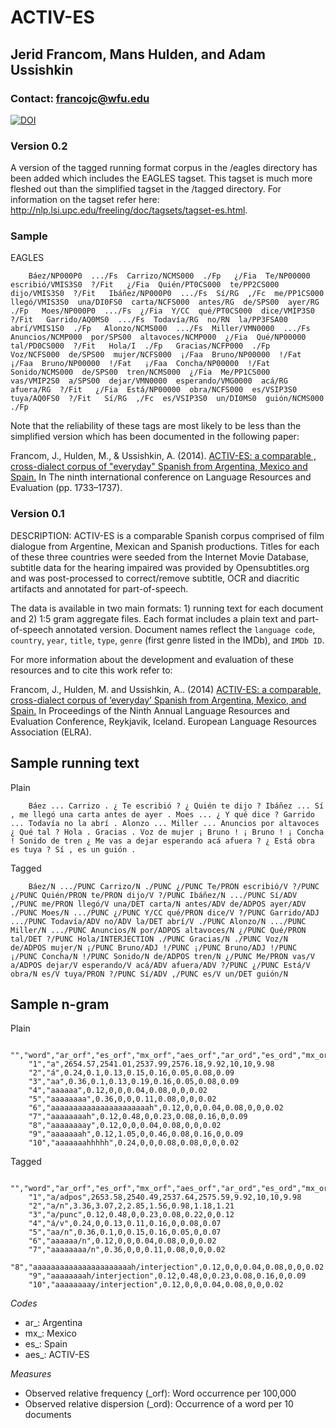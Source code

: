 ACTIV-ES
=============================
## Jerid Francom, Mans Hulden, and Adam Ussishkin
### Contact: francojc@wfu.edu

[![DOI](https://zenodo.org/badge/13521878.svg)](https://zenodo.org/badge/latestdoi/13521878)

### Version 0.2

A version of the tagged running format corpus in the /eagles directory has been added which includes the EAGLES tagset. This tagset is much more fleshed out than the simplified tagset in the /tagged directory. For information on the tagset refer here: http://nlp.lsi.upc.edu/freeling/doc/tagsets/tagset-es.html.

### Sample

EAGLES 

        Báez/NP000P0  .../Fs  Carrizo/NCMS000  ./Fp   ¿/Fia  Te/NP00000  escribió/VMIS3S0  ?/Fit   ¿/Fia  Quién/PT0CS000  te/PP2CS000  dijo/VMIS3S0  ?/Fit   Ibáñez/NP000P0  .../Fs  Sí/RG  ,/Fc  me/PP1CS000  llegó/VMIS3S0  una/DI0FS0  carta/NCFS000  antes/RG  de/SPS00  ayer/RG  ./Fp   Moes/NP000P0  .../Fs  ¿/Fia  Y/CC  qué/PT0CS000  dice/VMIP3S0  ?/Fit   Garrido/AQ0MS0  .../Fs  Todavía/RG  no/RN  la/PP3FSA00  abrí/VMIS1S0  ./Fp   Alonzo/NCMS000  .../Fs  Miller/VMN0000  .../Fs  Anuncios/NCMP000  por/SPS00  altavoces/NCMP000  ¿/Fia  Qué/NP00000  tal/PD0CS000  ?/Fit   Hola/I  ./Fp   Gracias/NCFP000  ./Fp   Voz/NCFS000  de/SPS00  mujer/NCFS000  ¡/Faa  Bruno/NP00000  !/Fat   ¡/Faa  Bruno/NP00000  !/Fat   ¡/Faa  Concha/NP00000  !/Fat   Sonido/NCMS000  de/SPS00  tren/NCMS000  ¿/Fia  Me/PP1CS000  vas/VMIP2S0  a/SPS00  dejar/VMN0000  esperando/VMG0000  acá/RG  afuera/RG  ?/Fit   ¿/Fia  Está/NP00000  obra/NCFS000  es/VSIP3S0  tuya/AQ0FS0  ?/Fit   Sí/RG  ,/Fc  es/VSIP3S0  un/DI0MS0  guión/NCMS000  ./Fp

Note that the reliability of these tags are most likely to be less than the simplified version which has been documented in the following paper:

Francom, J., Hulden, M., & Ussishkin, A. (2014). [ACTIV-ES: a comparable , cross-dialect corpus of "everyday" Spanish from Argentina, Mexico and Spain.](http://www.lrec-conf.org/proceedings/lrec2014/summaries/691.html) In The ninth international conference on Language Resources and Evaluation (pp. 1733–1737).

### Version 0.1

DESCRIPTION:
ACTIV-ES is a comparable Spanish corpus comprised of film dialogue from Argentine, Mexican and Spanish productions. Titles for each of these three countries were seeded from the Internet Movie Database, subtitle data for the hearing impaired was provided by Opensubtitles.org and was post-processed to correct/remove subtitle, OCR and diacritic artifacts and annotated for part-of-speech.

The data is available in two main formats: 1) running text for each document and 2) 1:5 gram aggregate files. Each format includes a plain text and part-of-speech annotated version. Document names reflect the `language code`, `country`, `year`, `title`, `type`, `genre` (first genre listed in the IMDb), and `IMDb ID`. 

For more information about the development and evaluation of these resources and to cite this work refer to:

Francom, J., Hulden, M. and Ussishkin, A.. (2014) [ACTIV-ES: a comparable, cross-dialect corpus of ‘everyday’ Spanish from Argentina, Mexico, and Spain.](http://www.lrec-conf.org/proceedings/lrec2014/summaries/691.html) In Proceedings of the Ninth Annual Language Resources and Evaluation Conference, Reykjavik, Iceland. European Language Resources Association (ELRA).

## Sample running text

Plain

        Báez ... Carrizo . ¿ Te escribió ? ¿ Quién te dijo ? Ibáñez ... Sí , me llegó una carta antes de ayer . Moes ... ¿ Y qué dice ? Garrido ... Todavía no la abrí . Alonzo ... Miller ... Anuncios por altavoces ¿ Qué tal ? Hola . Gracias . Voz de mujer ¡ Bruno ! ¡ Bruno ! ¡ Concha ! Sonido de tren ¿ Me vas a dejar esperando acá afuera ? ¿ Está obra es tuya ? Sí , es un guión .

Tagged

        Báez/N .../PUNC Carrizo/N ./PUNC ¿/PUNC Te/PRON escribió/V ?/PUNC ¿/PUNC Quién/PRON te/PRON dijo/V ?/PUNC Ibáñez/N .../PUNC Sí/ADV ,/PUNC me/PRON llegó/V una/DET carta/N antes/ADV de/ADPOS ayer/ADV ./PUNC Moes/N .../PUNC ¿/PUNC Y/CC qué/PRON dice/V ?/PUNC Garrido/ADJ .../PUNC Todavía/ADV no/ADV la/DET abrí/V ./PUNC Alonzo/N .../PUNC Miller/N .../PUNC Anuncios/N por/ADPOS altavoces/N ¿/PUNC Qué/PRON tal/DET ?/PUNC Hola/INTERJECTION ./PUNC Gracias/N ./PUNC Voz/N de/ADPOS mujer/N ¡/PUNC Bruno/ADJ !/PUNC ¡/PUNC Bruno/ADJ !/PUNC ¡/PUNC Concha/N !/PUNC Sonido/N de/ADPOS tren/N ¿/PUNC Me/PRON vas/V a/ADPOS dejar/V esperando/V acá/ADV afuera/ADV ?/PUNC ¿/PUNC Está/V obra/N es/V tuya/PRON ?/PUNC Sí/ADV ,/PUNC es/V un/DET guión/N 

## Sample n-gram

Plain

        "","word","ar_orf","es_orf","mx_orf","aes_orf","ar_ord","es_ord","mx_ord","aes_ord"
        "1","a",2654.57,2541.01,2537.99,2576.18,9.92,10,10,9.98
        "2","á",0.24,0.1,0.13,0.15,0.16,0.05,0.08,0.09
        "3","aa",0.36,0.1,0.13,0.19,0.16,0.05,0.08,0.09
        "4","aaaaaa",0.12,0,0,0.04,0.08,0,0,0.02
        "5","aaaaaaaa",0.36,0,0,0.11,0.08,0,0,0.02
        "6","aaaaaaaaaaaaaaaaaaaaaah",0.12,0,0,0.04,0.08,0,0,0.02
        "7","aaaaaaaah",0.12,0.48,0,0.23,0.08,0.16,0,0.09
        "8","aaaaaaaay",0.12,0,0,0.04,0.08,0,0,0.02
        "9","aaaaaaah",0.12,1.05,0,0.46,0.08,0.16,0,0.09
        "10","aaaaaaahhhhh",0.24,0,0,0.08,0.08,0,0,0.02

Tagged

        "","word","ar_orf","es_orf","mx_orf","aes_orf","ar_ord","es_ord","mx_ord","aes_ord"
        "1","a/adpos",2653.58,2540.49,2537.64,2575.59,9.92,10,10,9.98
        "2","a/n",3.36,3.07,2,2.85,1.56,0.98,1.18,1.21
        "3","a/punc",0.12,0.48,0,0.23,0.08,0.22,0,0.12
        "4","á/v",0.24,0,0.13,0.11,0.16,0,0.08,0.07
        "5","aa/n",0.36,0.1,0,0.15,0.16,0.05,0,0.07
        "6","aaaaaa/n",0.12,0,0,0.04,0.08,0,0,0.02
        "7","aaaaaaaa/n",0.36,0,0,0.11,0.08,0,0,0.02
        "8","aaaaaaaaaaaaaaaaaaaaaah/interjection",0.12,0,0,0.04,0.08,0,0,0.02
        "9","aaaaaaaah/interjection",0.12,0.48,0,0.23,0.08,0.16,0,0.09
        "10","aaaaaaaay/interjection",0.12,0,0,0.04,0.08,0,0,0.02

*Codes*

- ar_: Argentina
- mx_: Mexico
- es_: Spain
- aes_: ACTIV-ES 

*Measures*

- Observed relative frequency (_orf): Word occurrence per 100,000
- Observed relative dispersion (_ord): Occurrence of a word per 10 documents



